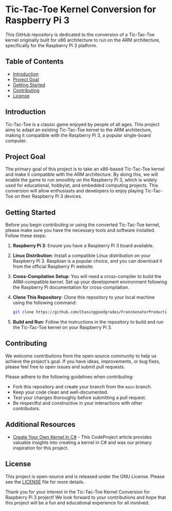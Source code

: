 # Tic-Tac-Toe Kernel Conversion for Raspberry Pi 3

This GitHub repository is dedicated to the conversion of a Tic-Tac-Toe kernel originally built for x86 architecture to run on the ARM architecture, specifically for the Raspberry Pi 3 platform. 

## Table of Contents
- [Introduction](#introduction)
- [Project Goal](#project-goal)
- [Getting Started](#getting-started)
- [Contributing](#contributing)
- [License](#license)

## Introduction

Tic-Tac-Toe is a classic game enjoyed by people of all ages. This project aims to adapt an existing Tic-Tac-Toe kernel to the ARM architecture, making it compatible with the Raspberry Pi 3, a popular single-board computer. 

## Project Goal

The primary goal of this project is to take an x86-based Tic-Tac-Toe kernel and make it compatible with the ARM architecture. By doing this, we will enable the game to run smoothly on the Raspberry Pi 3, which is widely used for educational, hobbyist, and embedded computing projects. This conversion will allow enthusiasts and developers to enjoy playing Tic-Tac-Toe on their Raspberry Pi 3 devices.

## Getting Started

Before you begin contributing or using the converted Tic-Tac-Toe kernel, please make sure you have the necessary tools and software installed. Follow these steps:

1. **Raspberry Pi 3**: Ensure you have a Raspberry Pi 3 board available.

2. **Linux Distribution**: Install a compatible Linux distribution on your Raspberry Pi 3. Raspbian is a popular choice, and you can download it from the official Raspberry Pi website.

3. **Cross-Compilation Setup**: You will need a cross-compiler to build the ARM-compatible kernel. Set up your development environment following the Raspberry Pi documentation for cross-compilation.

4. **Clone This Repository**: Clone this repository to your local machine using the following command:

   ```bash
   git clone https://github.com/Chasinggoodgrades/FranckenatorProductions.git
   ```

5. **Build and Run**: Follow the instructions in the repository to build and run the Tic-Tac-Toe kernel on your Raspberry Pi 3.

## Contributing

We welcome contributions from the open-source community to help us achieve the project's goal. If you have ideas, improvements, or bug fixes, please feel free to open issues and submit pull requests.

Please adhere to the following guidelines when contributing:

- Fork this repository and create your branch from the `main` branch.
- Keep your code clean and well-documented.
- Test your changes thoroughly before submitting a pull request.
- Be respectful and constructive in your interactions with other contributors.

## Additional Resources

- [Create Your Own Kernel In C#](https://www.codeproject.com/Articles/1225196/Create-Your-Own-Kernel-In-C-2) - This CodeProject article provides valuable insights into creating a kernel in C# and was our primary inspiration for this project. 

## License

This project is open-source and is released under the GNU License. Please see the [LICENSE](LICENSE) file for more details.

Thank you for your interest in the Tic-Tac-Toe Kernel Conversion for Raspberry Pi 3 project! We look forward to your contributions and hope that this project will be a fun and educational experience for all involved.
